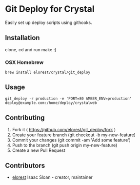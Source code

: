# Git Deploy for Crystal

Easily set up deploy scripts using githooks. 

## Installation

clone, cd and run make :)

### OSX Homebrew

`brew install elorest/crystal/git_deploy`

## Usage

`git_deploy -r production -e 'PORT=80 AMBER_ENV=production' deploy@example.com:/home/deploy/crystalweb`

## Contributing

1. Fork it ( https://github.com/elorest/git_deploy/fork )
2. Create your feature branch (git checkout -b my-new-feature)
3. Commit your changes (git commit -am 'Add some feature')
4. Push to the branch (git push origin my-new-feature)
5. Create a new Pull Request

## Contributors

- [elorest](https://github.com/elorest) Isaac Sloan - creator, maintainer
